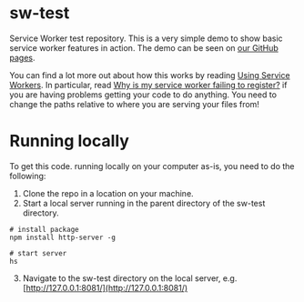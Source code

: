 # sw-test

Service Worker test repository. This is a very simple demo to show basic service worker features in action. The demo can be seen on [our GitHub pages](https://doornot.github.io/sw-test/).

You can find a lot more out about how this works by reading [Using Service Workers](https://developer.mozilla.org/en-US/docs/Web/API/Service_Worker_API/Using_Service_Workers).
In particular, read [Why is my service worker failing to register?](https://developer.mozilla.org/en-US/docs/Web/API/Service_Worker_API/Using_Service_Workers#Why_is_my_service_worker_failing_to_register)
if you are having problems getting your code to do anything. You need to change the paths relative to where you are serving your files from!

# Running locally

To get this code. running locally on your computer as-is, you need to do the following:

1. Clone the repo in a location on your machine.
2. Start a local server running in the parent directory of the sw-test directory. 
```
# install package
npm install http-server -g

# start server
hs
```
3. Navigate to the sw-test directory on the local server, e.g. [http://127.0.0.1:8081/](http://127.0.0.1:8081/)

